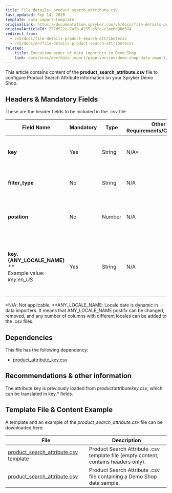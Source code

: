 ```yaml
---
title: File details- product_search_attribute.csv
last_updated: Sep 14, 2020
template: data-import-template
originalLink: https://documentation.spryker.com/v5/docs/file-details-product-search-attributecsv
originalArticleId: 257d522c-7afb-4235-b5fc-c1ae6d90d374
redirect_from:
  - /v5/docs/file-details-product-search-attributecsv
  - /v5/docs/en/file-details-product-search-attributecsv
related:
  - title: Execution order of data importers in Demo Shop
    link: docs/scos/dev/data-import/page.version/demo-shop-data-import/execution-order-of-data-importers-in-demo-shop.html
---
```


This article contains content of the **product_search_attribute.csv** file to configure Product Search Attribute information on your Spryker Demo Shop.

## Headers & Mandatory Fields 
These are the header fields to be included in the .csv file:

| Field Name | Mandatory | Type | Other Requirements/Comments | Description |
| --- | --- | --- | --- | --- |
| **key** | Yes | String |N/A* | Key identifier string of the product search attribute. |
| **filter_type** | No | String |N/A | Type of search filter, Elasticsearch-specific. |
| **position** | No | Number |N/A | Position of the product search attribute, Elasticsearch specific. |
| **key.{ANY_LOCALE_NAME}** **<br>Example value: *key.en_US*  | Yes | String |N/A | Key identifier string of the product search attribute, translated in the specified locale US for our example). |
*N/A: Not applicable.
**ANY_LOCALE_NAME: Locale date is dynamic in data importers. It means that ANY_LOCALE_NAME postifx can be changed, removed, and any number of columns with different locales can be added to the .csv files.

## Dependencies

This file has the following dependency:
*    [product_attribute_key.csv](/docs/scos/dev/data-import/{{page.version}}/data-import-categories/catalog-setup/products/file-details-product-attribute-key.csv.html)

## Recommendations & other information
The attribute key is previously loaded from *productattributekey.csv*, which can be translated in key.* fields.

## Template File & Content Example
A template and an example of the *product_search_attribute.csv*  file can be downloaded here:

| File | Description |
| --- | --- |
| [product_search_attribute.csv template](https://spryker.s3.eu-central-1.amazonaws.com/docs/Developer+Guide/Back-End/Data+Manipulation/Data+Ingestion/Data+Import/Data+Import+Categories/Merchandising+Setup/Product+Merchandising/Template+product_search_attribute.csv) | Product Search Attribute .csv template file (empty content, contains headers only). |
| [product_search_attribute.csv](https://spryker.s3.eu-central-1.amazonaws.com/docs/Developer+Guide/Back-End/Data+Manipulation/Data+Ingestion/Data+Import/Data+Import+Categories/Merchandising+Setup/Product+Merchandising/product_search_attribute.csv) | Product Search Attribute .csv file containing a Demo Shop data sample. |
